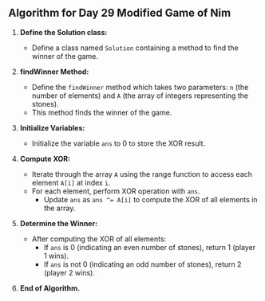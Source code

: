 ## Algorithm for Day 29 **Modified Game of Nim**

1. **Define the Solution class:**
   - Define a class named `Solution` containing a method to find the winner of the game.

2. **findWinner Method:**
   - Define the `findWinner` method which takes two parameters: `n` (the number of elements) and `A` (the array of integers representing the stones).
   - This method finds the winner of the game.

3. **Initialize Variables:**
   - Initialize the variable `ans` to 0 to store the XOR result.

4. **Compute XOR:**
   - Iterate through the array `A` using the range function to access each element `A[i]` at index `i`.
   - For each element, perform XOR operation with `ans`.
     - Update `ans` as `ans ^= A[i]` to compute the XOR of all elements in the array.

5. **Determine the Winner:**
   - After computing the XOR of all elements:
     - If `ans` is 0 (indicating an even number of stones), return 1 (player 1 wins).
     - If `ans` is not 0 (indicating an odd number of stones), return 2 (player 2 wins).

6. **End of Algorithm.**

